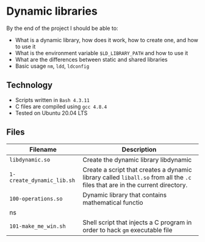 # Dynamic libraries
By the end of the project I should be able to:
* What is a dynamic library, how does it work, how to create one, and how to use it
* What is the environment variable `$LD_LIBRARY_PATH` and how to use it
* What are the differences between static and shared libraries
* Basic usage `nm`, `ldd`, `ldconfig`

## Technology 

- Scripts written in `Bash 4.3.11`
- C files are compiled using `gcc 4.8.4`
- Tested on Ubuntu 20.04 LTS

## Files

| Filename | Description |
| -------- | ----------- |
| `libdynamic.so` |  Create the dynamic library libdynamic |
| `1-create_dynamic_lib.sh` |  Create a script that creates a dynamic library called `liball.so` from all the `.c` files that are in the current directory. |
| `100-operations.so` | Dynamic library that contains mathematical functio
ns |
| `101-make_me_win.sh` | Shell script that injects a C program in order to hack `gm` executable file |

